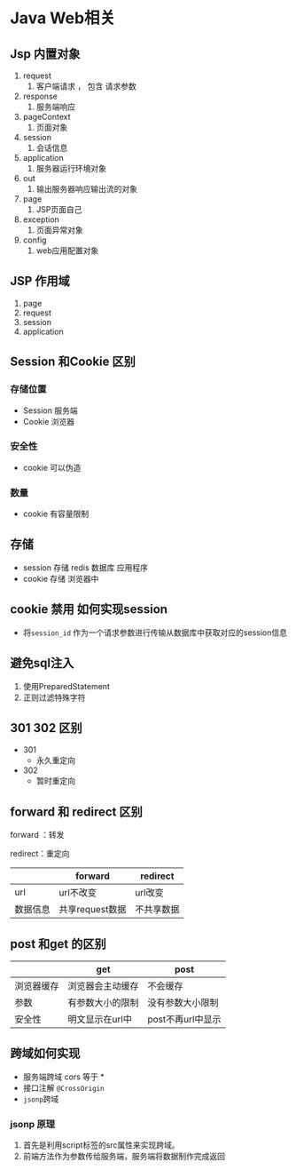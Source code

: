 # Java Web相关

## Jsp 内置对象

1. request
   1. 客户端请求 ， 包含 请求参数
2. response
   1. 服务端响应
3. pageContext
   1. 页面对象
4. session
   1. 会话信息
5. application
   1. 服务器运行环境对象
6. out
   1. 输出服务器响应输出流的对象
7. page
   1. JSP页面自己
8. exception
   1. 页面异常对象
9. config
   1. web应用配置对象





## JSP 作用域

1. page
2. request
3. session
4. application



## Session 和Cookie 区别

### 存储位置

- Session 服务端
- Cookie 浏览器

### 安全性

- cookie 可以伪造

### 数量

- cookie 有容量限制

## 存储

- session 存储 redis 数据库 应用程序
- cookie 存储 浏览器中



## cookie 禁用 如何实现session

- 将`session_id` 作为一个请求参数进行传输从数据库中获取对应的session信息



## 避免sql注入

1. 使用PreparedStatement 
2. 正则过滤特殊字符



## 301 302 区别

- 301
  - 永久重定向
- 302
  - 暂时重定向





## forward 和 redirect 区别

forward ：转发

redirect：重定向

|          | forward         | redirect   |
| -------- | --------------- | ---------- |
| url      | url不改变       | url改变    |
| 数据信息 | 共享request数据 | 不共享数据 |





## post 和get 的区别

|            | get              | post              |
| ---------- | ---------------- | ----------------- |
| 浏览器缓存 | 浏览器会主动缓存 | 不会缓存          |
| 参数       | 有参数大小的限制 | 没有参数大小限制  |
| 安全性     | 明文显示在url中  | post不再url中显示 |



## 跨域如何实现

- 服务端跨域 cors 等于 *
- 接口注解 `@CrossOrigin`
- `jsonp`跨域

### jsonp 原理

1. 首先是利用script标签的src属性来实现跨域。
2. 前端方法作为参数传给服务端，服务端将数据制作完成返回



